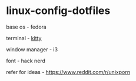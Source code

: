 # linux-config-dotfiles

base os - fedora

terminal - [kitty](https://idroot.us/install-kitty-terminal-fedora-41/)

window manager - i3

font - hack nerd

refer for ideas - <https://www.reddit.com/r/unixporn>
